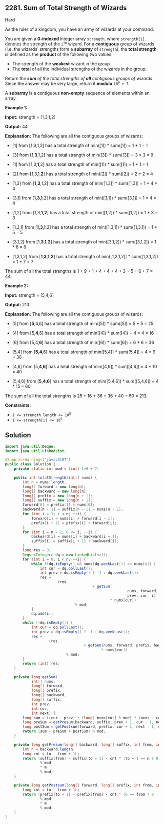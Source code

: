 ## 2281\. Sum of Total Strength of Wizards

Hard

As the ruler of a kingdom, you have an army of wizards at your command.

You are given a **0-indexed** integer array `strength`, where `strength[i]` denotes the strength of the <code>i<sup>th</sup></code> wizard. For a **contiguous** group of wizards (i.e. the wizards' strengths form a **subarray** of `strength`), the **total strength** is defined as the **product** of the following two values:

*   The strength of the **weakest** wizard in the group.
*   The **total** of all the individual strengths of the wizards in the group.

Return _the **sum** of the total strengths of **all** contiguous groups of wizards_. Since the answer may be very large, return it **modulo** <code>10<sup>9</sup> + 7</code>.

A **subarray** is a contiguous **non-empty** sequence of elements within an array.

**Example 1:**

**Input:** strength = [1,3,1,2]

**Output:** 44

**Explanation:** The following are all the contiguous groups of wizards:

- \[1] from [**1**,3,1,2] has a total strength of min([1]) \* sum([1]) = 1 \* 1 = 1

- \[3] from [1,**3**,1,2] has a total strength of min([3]) \* sum([3]) = 3 \* 3 = 9

- \[1] from [1,3,**1**,2] has a total strength of min([1]) \* sum([1]) = 1 \* 1 = 1

- \[2] from [1,3,1,**2**] has a total strength of min([2]) \* sum([2]) = 2 \* 2 = 4

- \[1,3] from [**1,3**,1,2] has a total strength of min([1,3]) \* sum([1,3]) = 1 \* 4 = 4

- \[3,1] from [1,**3,1**,2] has a total strength of min([3,1]) \* sum([3,1]) = 1 \* 4 = 4

- \[1,2] from [1,3,**1,2**] has a total strength of min([1,2]) \* sum([1,2]) = 1 \* 3 = 3

- \[1,3,1] from [**1,3,1**,2] has a total strength of min([1,3,1]) \* sum([1,3,1]) = 1 \* 5 = 5

- \[3,1,2] from [1,**3,1,2**] has a total strength of min([3,1,2]) \* sum([3,1,2]) = 1 \* 6 = 6

- \[1,3,1,2] from [**1,3,1,2**] has a total strength of min([1,3,1,2]) \* sum([1,3,1,2]) = 1 \* 7 = 7

The sum of all the total strengths is 1 + 9 + 1 + 4 + 4 + 4 + 3 + 5 + 6 + 7 = 44.

**Example 2:**

**Input:** strength = [5,4,6]

**Output:** 213

**Explanation:** The following are all the contiguous groups of wizards:

- \[5] from [**5**,4,6] has a total strength of min([5]) \* sum([5]) = 5 \* 5 = 25

- \[4] from [5,**4**,6] has a total strength of min([4]) \* sum([4]) = 4 \* 4 = 16

- \[6] from [5,4,**6**] has a total strength of min([6]) \* sum([6]) = 6 \* 6 = 36

- \[5,4] from [**5,4**,6] has a total strength of min([5,4]) \* sum([5,4]) = 4 \* 9 = 36

- \[4,6] from [5,**4,6**] has a total strength of min([4,6]) \* sum([4,6]) = 4 \* 10 = 40

- \[5,4,6] from [**5,4,6**] has a total strength of min([5,4,6]) \* sum([5,4,6]) = 4 \* 15 = 60

The sum of all the total strengths is 25 + 16 + 36 + 36 + 40 + 60 = 213.

**Constraints:**

*   <code>1 <= strength.length <= 10<sup>5</sup></code>
*   <code>1 <= strength[i] <= 10<sup>9</sup></code>

## Solution

```java
import java.util.Deque;
import java.util.LinkedList;

@SuppressWarnings("java:S107")
public class Solution {
    private static int mod = (int) 1e9 + 7;

    public int totalStrength(int[] nums) {
        int n = nums.length;
        long[] forward = new long[n];
        long[] backward = new long[n];
        long[] prefix = new long[n + 1];
        long[] suffix = new long[n + 1];
        forward[0] = prefix[1] = nums[0];
        backward[n - 1] = suffix[n - 1] = nums[n - 1];
        for (int i = 1; i < n; ++i) {
            forward[i] = nums[i] + forward[i - 1];
            prefix[i + 1] = prefix[i] + forward[i];
        }
        for (int i = n - 2; 0 <= i; --i) {
            backward[i] = nums[i] + backward[i + 1];
            suffix[i] = suffix[i + 1] + backward[i];
        }
        long res = 0;
        Deque<Integer> dq = new LinkedList<>();
        for (int i = 0; i < n; ++i) {
            while (!dq.isEmpty() && nums[dq.peekLast()] >= nums[i]) {
                int cur = dq.pollLast();
                int prev = dq.isEmpty() ? -1 : dq.peekLast();
                res =
                        (res
                                        + getSum(
                                                        nums, forward, prefix, backward, suffix,
                                                        prev, cur, i)
                                                * nums[cur])
                                % mod;
            }
            dq.add(i);
        }
        while (!dq.isEmpty()) {
            int cur = dq.pollLast();
            int prev = dq.isEmpty() ? -1 : dq.peekLast();
            res =
                    (res
                                    + getSum(nums, forward, prefix, backward, suffix, prev, cur, n)
                                            * nums[cur])
                            % mod;
        }
        return (int) res;
    }

    private long getSum(
            int[] nums,
            long[] forward,
            long[] prefix,
            long[] backward,
            long[] suffix,
            int prev,
            int cur,
            int next) {
        long sum = ((cur - prev) * (long) nums[cur] % mod) * (next - cur) % mod;
        long preSum = getPresum(backward, suffix, prev + 1, cur - 1, next - cur);
        long postSum = getPostsum(forward, prefix, cur + 1, next - 1, cur - prev);
        return (sum + preSum + postSum) % mod;
    }

    private long getPresum(long[] backward, long[] suffix, int from, int to, int m) {
        int n = backward.length;
        long cnt = to - from + 1L;
        return (suffix[from] - suffix[to + 1] - cnt * (to + 1 == n ? 0 : backward[to + 1]) % mod)
                % mod
                * m
                % mod;
    }

    private long getPostsum(long[] forward, long[] prefix, int from, int to, int m) {
        long cnt = to - from + 1L;
        return (prefix[to + 1] - prefix[from] - cnt * (0 == from ? 0 : forward[from - 1]) % mod)
                % mod
                * m
                % mod;
    }
}
```